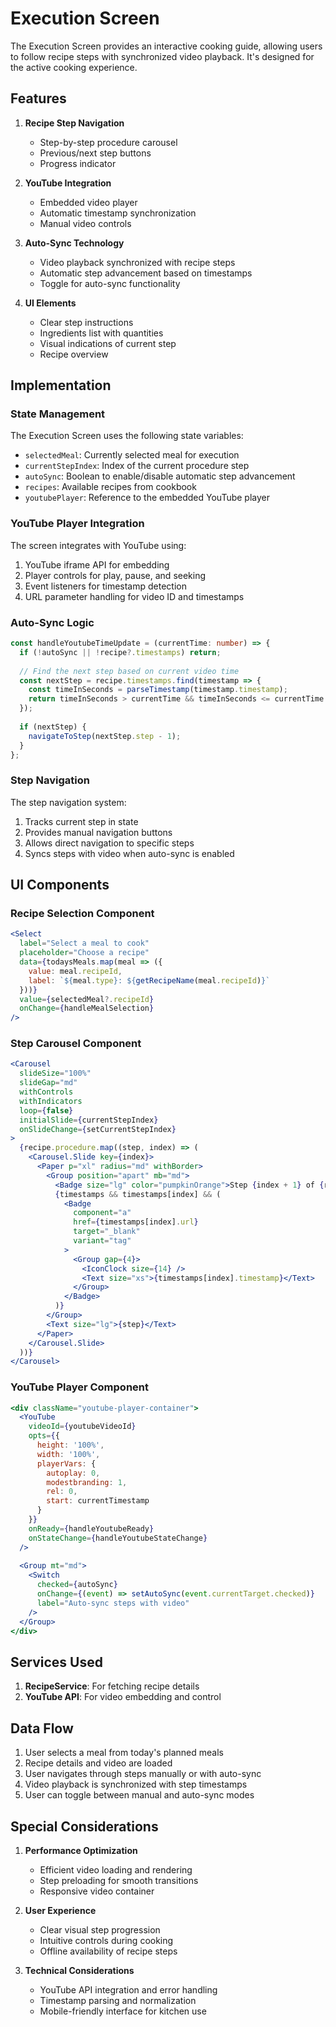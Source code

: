 # Execution Screen

The Execution Screen provides an interactive cooking guide, allowing users to follow recipe steps with synchronized video playback. It's designed for the active cooking experience.

## Features

1. **Recipe Step Navigation**
   - Step-by-step procedure carousel
   - Previous/next step buttons
   - Progress indicator

2. **YouTube Integration**
   - Embedded video player
   - Automatic timestamp synchronization
   - Manual video controls

3. **Auto-Sync Technology**
   - Video playback synchronized with recipe steps
   - Automatic step advancement based on timestamps
   - Toggle for auto-sync functionality

4. **UI Elements**
   - Clear step instructions
   - Ingredients list with quantities
   - Visual indications of current step
   - Recipe overview

## Implementation

### State Management

The Execution Screen uses the following state variables:

- `selectedMeal`: Currently selected meal for execution
- `currentStepIndex`: Index of the current procedure step
- `autoSync`: Boolean to enable/disable automatic step advancement
- `recipes`: Available recipes from cookbook
- `youtubePlayer`: Reference to the embedded YouTube player

### YouTube Player Integration

The screen integrates with YouTube using:
1. YouTube iframe API for embedding
2. Player controls for play, pause, and seeking
3. Event listeners for timestamp detection
4. URL parameter handling for video ID and timestamps

### Auto-Sync Logic

```typescript
const handleYoutubeTimeUpdate = (currentTime: number) => {
  if (!autoSync || !recipe?.timestamps) return;
  
  // Find the next step based on current video time
  const nextStep = recipe.timestamps.find(timestamp => {
    const timeInSeconds = parseTimestamp(timestamp.timestamp);
    return timeInSeconds > currentTime && timeInSeconds <= currentTime + 2;
  });
  
  if (nextStep) {
    navigateToStep(nextStep.step - 1);
  }
};
```

### Step Navigation

The step navigation system:
1. Tracks current step in state
2. Provides manual navigation buttons
3. Allows direct navigation to specific steps
4. Syncs steps with video when auto-sync is enabled

## UI Components

### Recipe Selection Component
```jsx
<Select
  label="Select a meal to cook"
  placeholder="Choose a recipe"
  data={todaysMeals.map(meal => ({
    value: meal.recipeId,
    label: `${meal.type}: ${getRecipeName(meal.recipeId)}`
  }))}
  value={selectedMeal?.recipeId}
  onChange={handleMealSelection}
/>
```

### Step Carousel Component
```jsx
<Carousel
  slideSize="100%"
  slideGap="md"
  withControls
  withIndicators
  loop={false}
  initialSlide={currentStepIndex}
  onSlideChange={setCurrentStepIndex}
>
  {recipe.procedure.map((step, index) => (
    <Carousel.Slide key={index}>
      <Paper p="xl" radius="md" withBorder>
        <Group position="apart" mb="md">
          <Badge size="lg" color="pumpkinOrange">Step {index + 1} of {recipe.procedure.length}</Badge>
          {timestamps && timestamps[index] && (
            <Badge
              component="a"
              href={timestamps[index].url}
              target="_blank"
              variant="tag"
            >
              <Group gap={4}>
                <IconClock size={14} />
                <Text size="xs">{timestamps[index].timestamp}</Text>
              </Group>
            </Badge>
          )}
        </Group>
        <Text size="lg">{step}</Text>
      </Paper>
    </Carousel.Slide>
  ))}
</Carousel>
```

### YouTube Player Component
```jsx
<div className="youtube-player-container">
  <YouTube
    videoId={youtubeVideoId}
    opts={{
      height: '100%',
      width: '100%',
      playerVars: {
        autoplay: 0,
        modestbranding: 1,
        rel: 0,
        start: currentTimestamp
      }
    }}
    onReady={handleYoutubeReady}
    onStateChange={handleYoutubeStateChange}
  />
  
  <Group mt="md">
    <Switch
      checked={autoSync}
      onChange={(event) => setAutoSync(event.currentTarget.checked)}
      label="Auto-sync steps with video"
    />
  </Group>
</div>
```

## Services Used

1. **RecipeService**: For fetching recipe details
2. **YouTube API**: For video embedding and control

## Data Flow

1. User selects a meal from today's planned meals
2. Recipe details and video are loaded
3. User navigates through steps manually or with auto-sync
4. Video playback is synchronized with step timestamps
5. User can toggle between manual and auto-sync modes

## Special Considerations

1. **Performance Optimization**
   - Efficient video loading and rendering
   - Step preloading for smooth transitions
   - Responsive video container

2. **User Experience**
   - Clear visual step progression
   - Intuitive controls during cooking
   - Offline availability of recipe steps

3. **Technical Considerations**
   - YouTube API integration and error handling
   - Timestamp parsing and normalization
   - Mobile-friendly interface for kitchen use